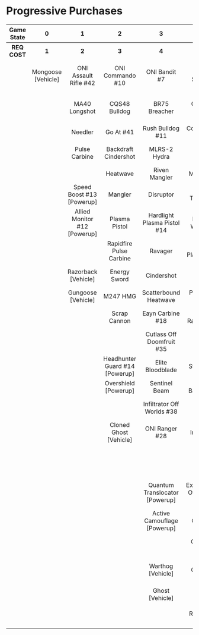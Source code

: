 # Progressive Purchases

| **Game State** |       **0**        |            **1**             |             **2**              |             **3**              |              **4**              |            **5**            |          **6**           |                            |                       |
| :------------: | :----------------: | :--------------------------: | :----------------------------: | :----------------------------: | :-----------------------------: | :-------------------------: | :----------------------: | :------------------------: | :-------------------: |
|  **REQ COST**  |       **1**        |            **2**             |             **3**              |             **4**              |              **5**              |            **6**            |          **7**           |           **8**            |         **9**         |
|                | Mongoose [Vehicle] |    ONI Assault Rifle #42     |        ONI Commando #10        |         ONI Bandit #7          |        Key Off Speed #2         |      Striker Sidekick       |   Tovarus Artifice #8    |    Guard Off Doisac #40    | Banish Off Balaho #43 |
|                |                    |        MA40 Longshot         |         CQS48 Bulldog          |         BR75 Breacher          |       ONI Battle Rifle #6       |       Impact Commando       |      Headhunter #48      | Artifact Off Tremonius #49 |   Scorpion Shot #47   |
|                |                    |           Needler            |           Go At #41            |        Rush Bulldog #11        |       Convergence Bulldog       |        Pursuit Hydra        |       Valkyrie #13       |      Rushdown Hammer       |                       |
|                |                    |        Pulse Carbine         |      Backdraft Cindershot      |          MLRS-2 Hydra          |       Valor Off Dinh #12        |   Knight Off Zeretus #39    |   The Final Token #25    |                            |                       |
|                |                    |                              |            Heatwave            |         Riven Mangler          |            M41 SPNKr            |         M41 Tracker         |    Calcine Disruptor     |      Wraith [Vehicle]      |                       |
|                |                    |  Speed Boost #13 [Powerup]   |            Mangler             |           Disruptor            |       Tripple Threat #23        |       Fuel Rod SPNKr        |  Attack Off Iratus #20   |     Scorpion [Vehicle]     |                       |
|                |                    | Allied Monitor #12 [Powerup] |         Plasma Pistol          |  Hardlight Plasma Pistol #14   |       Decaying World #21        |    Spartan Sandwich #32     |   Stalker Rifle Ultra    |                            |                       |
|                |                    |                              |    Rapidfire Pulse Carbine     |            Ravager             |      Unbound Plasma Pistol      |       S7 Sniper Rifle       |   Purging Shock Rifle    |                            |                       |
|                |                    |     Razorback [Vehicle]      |          Energy Sword          |           Cindershot           |        Pinpoint Needler         |   Reward Off Hyperius #46   |    Doom Off Reach #30    |                            |                       |
|                |                    |      Gungoose [Vehicle]      |            M247 HMG            |     Scatterbound Heatwave      |         Pulse Wave #16          |     S7 Flexfire Sniper      | Sentry Off Writh Kul #34 |                            |                       |
|                |                    |                              |          Scrap Cannon          |        Eayn Carbine #18        |       Zealot Ravager #19        |    Arcane Sentinel Beam     |    Diminsher of Hope     |                            |                       |
|                |                    |                              |                                |   Cutlass Off Doomfruit #35    |         Ravager Rebound         |    Phantom Assassin #26     | Exterminating Hazard #15 |                            |                       |
|                |                    |                              | Headhunter Guard #14 [Powerup] |        Elite Bloodblade        |          Stalker Rifle          |       Gravity Hammer        |                          |                            |                       |
|                |                    |                              |      Overshield [Powerup]      |         Sentinel Beam          |      Shot Off Barroth #17       |         Shock Rifle         |      Wasp [Vehicle]      |                            |                       |
|                |                    |                              |                                |   Infiltrator Off Worlds #38   |             Skewer              |      Scout Skewer #27       |    Banshee [Vehicle]     |                            |                       |
|                |                    |                              |     Cloned Ghost [Vehicle]     |         ONI Ranger #28         |     Broken Installation #44     |       Volatile Skewer       |                          |                            |                       |
|                |                    |                              |                                |                                |      Duelist Energy Sword       | Power Off Jega Rdomnai #36  |                          |                            |                       |
|                |                    |                              |                                | Quantum Translocator [Powerup] | Extermination Off Infection #24 | Defender off Sanghelios #33 |                          |                            |                       |
|                |                    |                              |                                |  Active Camouflage [Powerup]   |     Spike Off Ordo 'Mal #37     |                             |                          |                            |                       |
|                |                    |                              |                                |                                |         ONI Turret #29          | Health Steal #11 [Powerup]  |                          |                            |                       |
|                |                    |                              |                                |       Warthog [Vehicle]        |        The Champion #31         |                             |                          |                            |                       |
|                |                    |                              |                                |        Ghost [Vehicle]         |          Plasma Cannon          |  Cloned Banshee [Vehicle]   |                          |                            |                       |
|                |                    |                              |                                |                                |                                 |                             |                          |                            |                       |
|                |                    |                              |                                |                                |      Rocket Hog [Vehicle]       |                             |                          |                            |                       |
|                |                    |                              |                                |                                |                                 |                             |                          |                            |                       |
